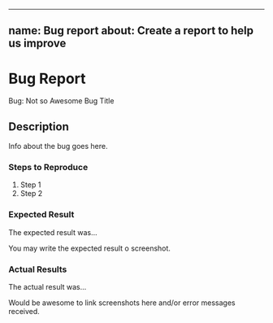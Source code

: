 --------
name: Bug report
about: Create a report to help us improve
--------

<!-- Please search existing issues to avoid creating duplicates. -->

# Bug Report

Bug: Not so Awesome Bug Title

## Description

Info about the bug goes here.

### Steps to Reproduce

1. Step 1
2. Step 2

### Expected Result

The expected result was...

You may write the expected result o screenshot.

### Actual Results

The actual result was...

Would be awesome to link screenshots here and/or error messages received.
